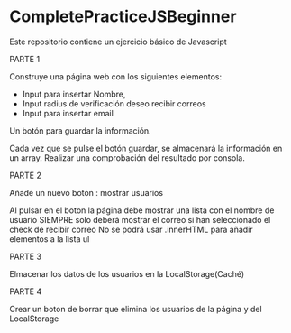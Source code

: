 # CompletePracticeJSBeginner

Este repositorio contiene un ejercicio básico de Javascript

PARTE 1

Construye una página web con los siguientes elementos: 
- Input para insertar Nombre, 
- Input radius de verificación deseo recibir correos
- Input para insertar email

Un botón para guardar la información.

Cada vez que se pulse el botón guardar, se almacenará la información en un array.
Realizar una comprobación del resultado por consola.


PARTE 2

Añade un nuevo boton : mostrar usuarios

Al pulsar en el boton la página debe mostrar una lista con el nombre de usuario SIEMPRE
solo deberá mostrar el correo si han seleccionado el check de recibir correo
No se podrá usar .innerHTML para añadir elementos a la lista ul

PARTE 3

Elmacenar los datos de los usuarios en la LocalStorage(Caché)

PARTE 4 

Crear un boton de borrar que elimina los usuarios de la página y del LocalStorage
